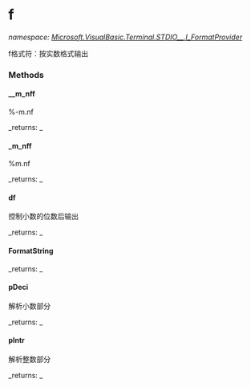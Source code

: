 ﻿
# f
_namespace: [Microsoft.VisualBasic.Terminal.STDIO__.I_FormatProvider](N-Microsoft.VisualBasic.Terminal.STDIO__.I_FormatProvider.md)_

f格式符：按实数格式输出

### Methods

#### __m_nff
%-m.nf

_returns: _
#### _m_nff
%m.nf

_returns: _
#### df
控制小数的位数后输出

_returns: _
#### FormatString


_returns: _
#### pDeci
解析小数部分

_returns: _
#### pIntr
解析整数部分

_returns: _



